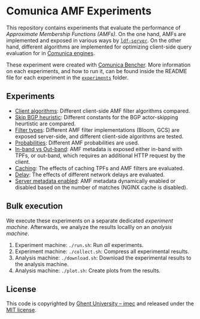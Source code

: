 # Comunica AMF Experiments

This repository contains experiments that evaluate the performance of _Approximate Membership Functions (AMFs)_.
On the one hand, AMFs are implemented and exposed in various ways by [`ldf-server`](https://github.com/LinkedDataFragments/Server.js/tree/feature-handlers-amf-2).
On the other hand, different algorithms are implemented for optimizing client-side query evaluation for in [Comunica engines](https://github.com/comunica/comunica-feature-amf).

These experiment were created with [Comunica Bencher](https://github.com/comunica/comunica-bencher).
More information on each experiments, and how to run it, can be found inside the README file for each experiment in the [`experiments`](https://github.com/comunica/Experiments-AMF/tree/master/experiments) folder.

## Experiments

* [Client algorithms](https://github.com/comunica/Experiments-AMF/tree/master/experiments/client_algos): Different client-side AMF filter algorithms compared.
* [Skip BGP heuristic](https://github.com/comunica/Experiments-AMF/tree/master/experiments/skip_bgp_heuristic): Different constants for the BGP actor-skipping heurtistic are compared.
* [Filter types](https://github.com/comunica/Experiments-AMF/tree/master/experiments/filter_types): Different AMF filter implementations (Bloom, GCS) are exposed server-side, and different client-side algorithms are tested.
* [Probabilities](https://github.com/comunica/Experiments-AMF/tree/master/experiments/probabilities): Different AMF probabilities are used.
* [In-band vs Out-band](https://github.com/comunica/Experiments-AMF/tree/master/experiments/in_vs_out_band): AMF metadata is exposed either in-band with TPFs, or out-band, which requires an additional HTTP request by the client.
* [Caching](https://github.com/comunica/Experiments-AMF/tree/master/experiments/caching): The effects of caching TPFs and AMF filters are evaluated.
* [Delay](https://github.com/comunica/Experiments-AMF/tree/master/experiments/delay): The effects of different network delays are evaluated.
* [Server metadata enabled](https://github.com/comunica/Experiments-AMF/tree/master/experiments/server_metadata_enabled): AMF metadata dynamically enabled or disabled based on the number of matches (NGINX cache is disabled).

## Bulk execution

We execute these experiments on a separate dedicated _experiment machine_.
Afterwards, we analyze the results locallly on an _analysis machine_.

1. Experiment machine: `./run.sh`: Run _all_ experiments.
1. Experiment machine: `./collect.sh`: Compress all experimental results.
1. Analysis machine: `./download.sh`: Download the experimental results to the analysis machine.
1. Analysis machine: `./plot.sh`: Create plots from the results.

## License
This code is copyrighted by [Ghent University – imec](http://idlab.ugent.be/)
and released under the [MIT license](http://opensource.org/licenses/MIT).
